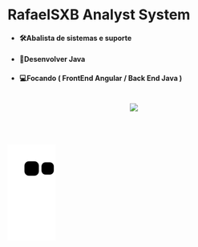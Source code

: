 #  RafaelSXB Analyst System

* #### 🛠Abalista de sistemas e suporte

* #### 🚀Desenvolver Java

* #### 💻Focando ( FrontEnd Angular / Back End Java )

<br>
<div align="center">
  <a href="https://github.com/rafaelsxb">
  <img height="160em"  src="https://github-readme-stats.vercel.app/api?username=rafaelsxb&show_icons=true&theme=dark&include_all_commits=true&count_private=true"/>
  
</div>

<div style="display: inline_block"><br>
  

  </div>
  
  <br>
  
  ##
  
  
  <div>
    
![Snake animation](https://github.com/RafaelSXB/RafaelSXB/blob/output/github-contribution-grid-snake.svg)
    
  </div>
